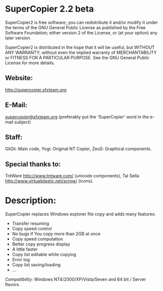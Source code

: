 # SuperCopier 2.2 beta

SuperCopier2 is free software; you can redistribute it and/or modify
it under the terms of the GNU General Public License as published by
the Free Software Foundation; either version 2 of the License, or
(at your option) any later version.

SuperCopier2 is distributed in the hope that it will be useful,
but WITHOUT ANY WARRANTY; without even the implied warranty of
MERCHANTABILITY or FITNESS FOR A PARTICULAR PURPOSE.  See the
GNU General Public License for more details.

## Website:
  http://supercopier.sfxteam.org

## E-Mail:
  supercopier@sfxteam.org (preferably put the 'SuperCopier' word  in the e-mail subject)

## Staff:
  GliGli: Main code,
  Yogi: Original NT Copier,
  ZeuS: Graphical components.

## Special thanks to:
  TntWare http://www.tntware.com/ (unicode components),
  Tal Sella http://www.virtualplastic.net/scrow/ (icons).

# Description:

SuperCopier replaces Windows explorer file copy and adds many features:
* Transfer resuming
* Copy speed control
* No bugs if You copy more than 2GB at once
* Copy speed computation
* Better copy progress display
* A little faster
* Copy list editable while copying
* Error log
* Copy list saving/loading
* ...
    
_Compatibility:_ Windows NT4/2000/XP/Vista/Seven and 64 bit / Server flavors.
